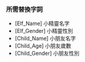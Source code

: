 ### 所需替換字詞

* [Elf_Name] 小精靈名字
* [Elf_Gender] 小精靈性別
* [Child_Name] 小朋友名字
* [Child_Age] 小朋友歲數
* [Child_Gender] 小朋友性別
